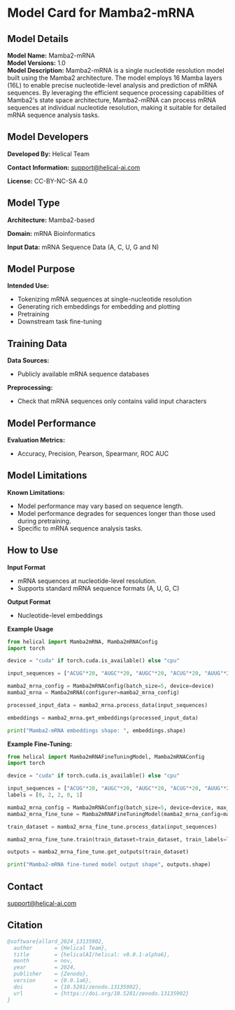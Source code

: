 # Model Card for Mamba2-mRNA

## Model Details

**Model Name:** Mamba2-mRNA  
**Model Versions:** 1.0  
**Model Description:** Mamba2-mRNA is a single nucleotide resolution model built using the Mamba2 architecture. The model employs 16 Mamba layers (16L) to enable precise nucleotide-level analysis and prediction of mRNA sequences. By leveraging the efficient sequence processing capabilities of Mamba2's state space architecture, Mamba2-mRNA can process mRNA sequences at individual nucleotide resolution, making it suitable for detailed mRNA sequence analysis tasks.

## Model Developers

**Developed By:** 
Helical Team 

**Contact Information:** 
support@helical-ai.com

**License:** 
CC-BY-NC-SA 4.0 

## Model Type

**Architecture:**
Mamba2-based  

**Domain:** 
mRNA Bioinformatics 

**Input Data:** 
mRNA Sequence Data (A, C, U, G and N)

## Model Purpose

**Intended Use:**  

- Tokenizing mRNA sequences at single-nucleotide resolution
- Generating rich embeddings for embedding and plotting
- Pretraining
- Downstream task fine-tuning

## Training Data

**Data Sources:**  

- Publicly available mRNA sequence databases

**Preprocessing:**  

- Check that mRNA sequences only contains valid input characters

## Model Performance

**Evaluation Metrics:**  

- Accuracy, Precision, Pearson, Spearmanr, ROC AUC

## Model Limitations

**Known Limitations:**  
- Model performance may vary based on sequence length.
- Model performance degrades for sequences longer than those used during pretraining.
- Specific to mRNA sequence analysis tasks.

## How to Use

**Input Format** 

- mRNA sequences at nucleotide-level resolution.
- Supports standard mRNA sequence formats (A, U, G, C)

**Output Format** 

- Nucleotide-level embeddings

**Example Usage**

```python
from helical import Mamba2mRNA, Mamba2mRNAConfig
import torch

device = "cuda" if torch.cuda.is_available() else "cpu"

input_sequences = ["ACUG"*20, "AUGC"*20, "AUGC"*20, "ACUG"*20, "AUUG"*20]

mamba2_mrna_config = Mamba2mRNAConfig(batch_size=5, device=device)
mamba2_mrna = Mamba2mRNA(configurer=mamba2_mrna_config)

processed_input_data = mamba2_mrna.process_data(input_sequences)

embeddings = mamba2_mrna.get_embeddings(processed_input_data)

print("Mamba2-mRNA embeddings shape: ", embeddings.shape)
```

**Example Fine-Tuning:**

```python
from helical import Mamba2mRNAFineTuningModel, Mamba2mRNAConfig
import torch

device = "cuda" if torch.cuda.is_available() else "cpu"

input_sequences = ["ACUG"*20, "AUGC"*20, "AUGC"*20, "ACUG"*20, "AUUG"*20]
labels = [0, 2, 2, 0, 1]

mamba2_mrna_config = Mamba2mRNAConfig(batch_size=5, device=device, max_length=100)
mamba2_mrna_fine_tune = Mamba2mRNAFineTuningModel(mamba2_mrna_config=mamba2_mrna_config, output_size=3)

train_dataset = mamba2_mrna_fine_tune.process_data(input_sequences)

mamba2_mrna_fine_tune.train(train_dataset=train_dataset, train_labels=labels)

outputs = mamba2_mrna_fine_tune.get_outputs(train_dataset)

print("Mamba2-mRNA fine-tuned model output shape", outputs.shape)
```

## Contact
support@helical-ai.com

## Citation
```bibtex
@software{allard_2024_13135902,
  author       = {Helical Team},
  title        = {helicalAI/helical: v0.0.1-alpha6},
  month        = nov,
  year         = 2024,
  publisher    = {Zenodo},
  version      = {0.0.1a6},
  doi          = {10.5281/zenodo.13135902},
  url          = {https://doi.org/10.5281/zenodo.13135902}
}
```